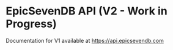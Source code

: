 # EpicSevenDB API (V2 - Work in Progress)

Documentation for V1 available at  https://api.epicsevendb.com
